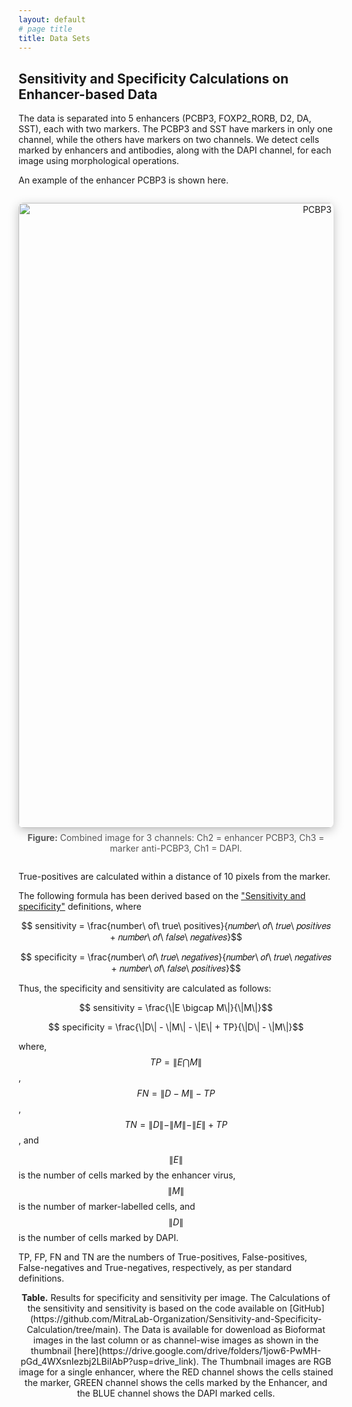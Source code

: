 ```yaml
---
layout: default
# page title
title: Data Sets
---
```


## Sensitivity and Specificity Calculations on Enhancer-based Data

The data is separated into 5 enhancers  (PCBP3, FOXP2_RORB, D2, DA, SST), each with two markers. 
The PCBP3 and SST have markers in only one channel, while the others have markers on two channels. 
We detect cells marked by enhancers and antibodies, along with the DAPI channel, for each image using morphological operations. 

An example of the enhancer PCBP3 is shown here.

<div style="text-align:center; margin:2em 0;">
  <img src="{{ '/assets/images/PCBp3_antiPCBp3.png' | relative_url }}" alt="PCBP3 Example" style="width:1000px; height:auto; object-fit:contain; border-radius:8px; box-shadow:0 4px 16px rgba(0,0,0,0.25);">
  <div style="margin-top:0.5em; color:#555; font-size:1em;"><strong>Figure:</strong> Combined image for 3 channels: Ch2 = enhancer PCBP3, Ch3 = marker anti-PCBP3, Ch1 = DAPI.</div>
</div>

True-positives are calculated within a distance of 10 pixels from the marker. 

<script src='https://cdnjs.cloudflare.com/ajax/libs/mathjax/2.7.4/MathJax.js?config=default'></script>

The following formula has been derived based on the [\"Sensitivity and specificity\"](https://en.wikipedia.org/wiki/Sensitivity_and_specificity) definitions, where

$$ sensitivity = \frac{number\ of\ true\ positives}{𝑛𝑢𝑚𝑏𝑒𝑟\ 𝑜𝑓\ 𝑡𝑟𝑢𝑒\ 𝑝𝑜𝑠𝑖𝑡𝑖𝑣𝑒𝑠 + 𝑛𝑢𝑚𝑏𝑒𝑟\ 𝑜𝑓\ 𝑓𝑎𝑙𝑠𝑒\ 𝑛𝑒𝑔𝑎𝑡𝑖𝑣𝑒𝑠}$$

$$ specificity = \frac{𝑛umber\ 𝑜𝑓\ 𝑡𝑟𝑢𝑒\ 𝑛𝑒𝑔𝑎𝑡𝑖𝑣𝑒𝑠}{𝑛𝑢𝑚𝑏𝑒𝑟\ 𝑜𝑓\ 𝑡𝑟𝑢𝑒\ 𝑛𝑒𝑔𝑎𝑡𝑖𝑣𝑒𝑠 + 𝑛𝑢𝑚𝑏𝑒𝑟\ 𝑜𝑓\ 𝑓𝑎𝑙𝑠𝑒\ 𝑝𝑜𝑠𝑖𝑡𝑖𝑣𝑒𝑠}$$   

Thus, the specificity and sensitivity are calculated as follows:

$$ sensitivity = \frac{\|E \bigcap M\|}{\|M\|}$$

$$ specificity = \frac{\|D\| - \|M\| - \|E\| + TP}{\|D\| - \|M\|}$$   

where, $$TP = \|E \bigcap M\|$$, $$FN = \|D - M\| - TP$$, $$TN = \|D\| - \|M\| - \|E\| + TP$$, and

$$\|E\|$$  is the number of cells marked by the enhancer virus, $$\|M\|$$ is the number of marker-labelled cells, and $$\|D\|$$ is the number of cells marked by DAPI.

TP, FP, FN and TN are the numbers of True-positives, False-positives, False-negatives and True-negatives, respectively, as per standard definitions.

<p align="center">
<strong>Table.</strong> Results for specificity and sensitivity per image. The Calculations of the sensitivity and sensitivity is based on the code available on [GitHub](https://github.com/MitraLab-Organization/Sensitivity-and-Specificity-Calculation/tree/main). The Data is available for dowenload as Bioformat images in the last column or as channel-wise images as shown in the thumbnail [here](https://drive.google.com/drive/folders/1jow6-PwMH-pGd_4WXsnIezbj2LBiIAbP?usp=drive_link). The Thumbnail images are RGB image for a single enhancer, where the RED channel shows the cells stained the marker, GREEN channel shows the cells marked by the Enhancer, and the BLUE channel shows the DAPI marked cells. 
</p>

<div id="enhancer-table-container" style="overflow-x:auto; margin:2em 0;"></div>

<script src="https://cdn.jsdelivr.net/npm/papaparse@5.4.1/papaparse.min.js"></script>
<script>
  // Build Google Drive URLs from file ID
  function driveThumbnailURL(fileId, size = 80) {
    return `https://drive.google.com/thumbnail?id=${fileId}&sz=${size}`;
  }
  function driveViewURL(fileId) {
    return `https://drive.google.com/file/d/${fileId}/view?usp=sharing`;
  }

  // Convert Dropbox share link to direct download
  function dropboxDownloadURL(url) {
    // replace dl=0 with dl=1 for direct download
    return url.replace(/dl=0/, 'dl=1');
  }

  fetch('/assets/data/example2.csv')
    .then(res => res.text())
    .then(csv => {
      Papa.parse(csv, { header: true, skipEmptyLines: true,
        complete(results) {
          const data = results.data;
          let html = '<table style="border-collapse:collapse;width:100%;font-size:1em;font-family:Segoe UI,Arial,sans-serif;">';
          html += '<thead><tr style="background:#f2f2f2;">';

          // Table headers
          Object.keys(data[0]).forEach(key => {
            html += `<th style="padding:8px;border:1px solid #ddd;">${key}</th>`;
          });
          html += '</tr></thead><tbody>';

          // Table rows
          data.forEach((row, i) => {
            html += `<tr style="background:${i % 2 === 0 ? '#fff' : '#f9f9f9'};">`;
            Object.entries(row).forEach(([key, cell]) => {
              let content = cell;

              // Thumbnail column: Google Drive
              if ((key === 'Thumbnail' || key === 'ThumbnailID') && cell) {
                const thumbUrl = driveThumbnailURL(cell);
                const viewUrl = driveViewURL(cell);
                content = `<a href="${viewUrl}" target="_blank" rel="noopener noreferrer">
                              <img src="${thumbUrl}" width="80" height="80" style="object-fit:cover;border-radius:4px;" alt="thumb"/>
                           </a>`;

              // Composite Images column: Dropbox download link
              } else if (key === 'Composite Images' && cell) {
                const dlUrl = dropboxDownloadURL(cell);
                content = `<a href="${dlUrl}" download target="_blank" rel="noopener noreferrer">Download</a>`;
              }

              html += `<td style="padding:8px;border:1px solid #ddd;text-align:center;">${content}</td>`;
            });
            html += '</tr>';
          });

          html += '</tbody></table>';
          document.getElementById('enhancer-table-container').innerHTML = html;
        }
      });
    })
    .catch(err => console.error('CSV load error:', err));
</script>
